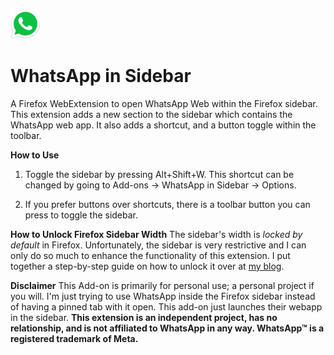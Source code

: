 ![image](/icons/48x48.png)

# WhatsApp in Sidebar

A Firefox WebExtension to open WhatsApp Web within the Firefox sidebar. This extension adds a new section to the sidebar which contains the WhatsApp web app. It also adds a shortcut, and a button toggle within the toolbar.

<b>How to Use</b><ol><li>
Toggle the sidebar by pressing Alt+Shift+W. This shortcut can be changed by going to Add-ons -> WhatsApp in Sidebar -> Options.</li>
<li>If you prefer buttons over shortcuts, there is a toolbar button you can press to toggle the sidebar.</li></ol>
<b>How to Unlock Firefox Sidebar Width</b>
The sidebar's width is <i>locked by default</i> in Firefox. Unfortunately, the sidebar is very restrictive and I can only do so much to enhance the functionality of this extension. I put together a step-by-step guide on how to unlock it over at <a href=https://stressed.dev/unlock-max-width-of-firefoxs-sidebar/>my blog</a>.

<b>Disclaimer</b>
This Add-on is primarily for personal use; a personal project if you will. I'm just trying to use WhatsApp inside the Firefox sidebar instead of having a pinned tab with it open. This add-on just launches their webapp in the sidebar. <b>This extension is an independent project, has no relationship, and is not affiliated to WhatsApp in any way. WhatsApp™ is a registered trademark of Meta.</b>
